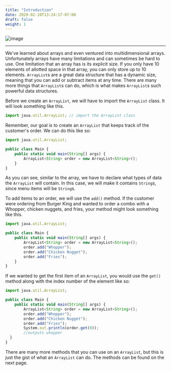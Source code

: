 ```yaml
---
title: "Introduction"
date: 2020-02-10T13:24:17-07:00
draft: false
weight: 1
---
```


<!--<link rel="stylesheet" href="../../style.css">-->

![image](../../img/listintro.png)
<hr>

We've learned about arrays and even ventured into multidimensional arrays. Unfortunately arrays have many limitations and can sometimes be hard to use. One limitation that an array has is its explicit size. If you only have 10 elements of allotted space in that array, you can only store up to 10 elements. `ArrayList`s are a great data structure that has a dynamic size, meaning that you can add or subtract items at any time. There are many more things that `ArrayList`s can do, which is what makes `ArrayList`s such powerful data structures.

Before we create an `ArrayList`, we will have to import the `ArrayList` class. It will look something like this.

```js javascript
import java.util.ArrayList; // import the ArrayList class
```

Remember, our goal is to create an `ArrayList` that keeps track of the customer's order. We can do this like so:

```js javascript
import java.util.ArrayList;

public class Main {
    public static void main(String[] args) {
        ArrayList<String> order = new ArrayList<String>();
    }
}
```

As you can see, similar to the array, we have to declare what types of data the `ArrayList` will contain. In this case, we will make it contains `String`s, since menu items will be `String`s. 

To add items to an order, we will use the `add()` method. If the customer were ordering from Burger King and wanted to order a combo with a Whopper, chicken nuggets, and fries, your method might look something like this.

```js javascript
import java.util.ArrayList;

public class Main {
    public static void main(String[] args) {
        ArrayList<String> order = new ArrayList<String>();
        order.add("Whopper");
        order.add("Chicken Nugget");
        order.add("Fries");
    }
}
```
If we wanted to get the first item of an `ArrayList`, you would use the `get()` method along with the index number of the element like so:

```js javascript
import java.util.ArrayList;

public class Main {
    public static void main(String[] args) {
        ArrayList<String> order = new ArrayList<String>();
        order.add("Whopper");
        order.add("Chicken Nugget");
        order.add("Fries");
        System.out.println(order.get(0));
        //outputs whopper
  }
}
```

There are many more methods that you can use on an `ArrayList`, but this is just the gist of what an `ArrayList` can do. The methods can be found on the next page. 